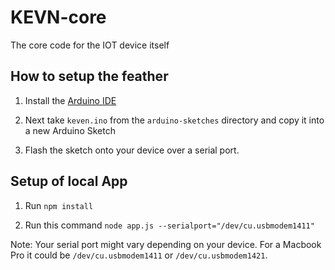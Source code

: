 # KEVN-core
The core code for the IOT device itself

## How to setup the feather

1. Install the [Arduino IDE](https://www.arduino.cc/en/Main/Software)

1. Next take `keven.ino` from the `arduino-sketches` directory and copy it into a new Arduino Sketch

1. Flash the sketch onto your device over a serial port.

## Setup of local App

1. Run `npm install`

1. Run this command `node app.js --serialport="/dev/cu.usbmodem1411"`

Note: Your serial port might vary depending on your device. For a Macbook Pro it could be `/dev/cu.usbmodem1411` or `/dev/cu.usbmodem1421`.
